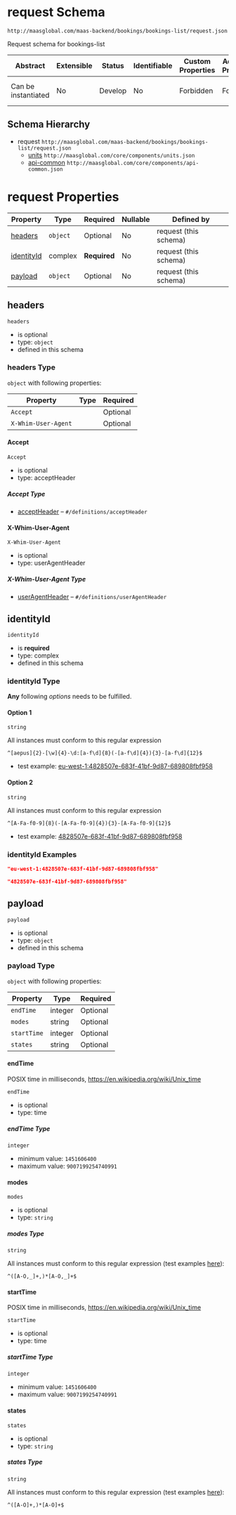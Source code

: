 # request Schema

```
http://maasglobal.com/maas-backend/bookings/bookings-list/request.json
```

Request schema for bookings-list

| Abstract            | Extensible | Status  | Identifiable | Custom Properties | Additional Properties | Defined In                                                       |
| ------------------- | ---------- | ------- | ------------ | ----------------- | --------------------- | ---------------------------------------------------------------- |
| Can be instantiated | No         | Develop | No           | Forbidden         | Forbidden             | [maas-backend/bookings/bookings-list/request.json](request.json) |

## Schema Hierarchy

- request `http://maasglobal.com/maas-backend/bookings/bookings-list/request.json`
  - [units](../../../core/components/units.md) `http://maasglobal.com/core/components/units.json`
  - [api-common](../../../core/components/api-common.md) `http://maasglobal.com/core/components/api-common.json`

# request Properties

| Property                  | Type     | Required     | Nullable | Defined by            |
| ------------------------- | -------- | ------------ | -------- | --------------------- |
| [headers](#headers)       | `object` | Optional     | No       | request (this schema) |
| [identityId](#identityid) | complex  | **Required** | No       | request (this schema) |
| [payload](#payload)       | `object` | Optional     | No       | request (this schema) |

## headers

`headers`

- is optional
- type: `object`
- defined in this schema

### headers Type

`object` with following properties:

| Property            | Type | Required |
| ------------------- | ---- | -------- |
| `Accept`            |      | Optional |
| `X-Whim-User-Agent` |      | Optional |

#### Accept

`Accept`

- is optional
- type: acceptHeader

##### Accept Type

- [acceptHeader](api-common.md) – `#/definitions/acceptHeader`

#### X-Whim-User-Agent

`X-Whim-User-Agent`

- is optional
- type: userAgentHeader

##### X-Whim-User-Agent Type

- [userAgentHeader](api-common.md) – `#/definitions/userAgentHeader`

## identityId

`identityId`

- is **required**
- type: complex
- defined in this schema

### identityId Type

**Any** following _options_ needs to be fulfilled.

#### Option 1

`string`

All instances must conform to this regular expression

```regex
^[aepus]{2}-[\w]{4}-\d:[a-f\d]{8}(-[a-f\d]{4}){3}-[a-f\d]{12}$
```

- test example:
  [eu-west-1:4828507e-683f-41bf-9d87-689808fbf958](<https://regexr.com/?expression=%5E%5Baepus%5D%7B2%7D-%5B%5Cw%5D%7B4%7D-%5Cd%3A%5Ba-f%5Cd%5D%7B8%7D(-%5Ba-f%5Cd%5D%7B4%7D)%7B3%7D-%5Ba-f%5Cd%5D%7B12%7D%24&text=eu-west-1%3A4828507e-683f-41bf-9d87-689808fbf958>)

#### Option 2

`string`

All instances must conform to this regular expression

```regex
^[A-Fa-f0-9]{8}(-[A-Fa-f0-9]{4}){3}-[A-Fa-f0-9]{12}$
```

- test example:
  [4828507e-683f-41bf-9d87-689808fbf958](<https://regexr.com/?expression=%5E%5BA-Fa-f0-9%5D%7B8%7D(-%5BA-Fa-f0-9%5D%7B4%7D)%7B3%7D-%5BA-Fa-f0-9%5D%7B12%7D%24&text=4828507e-683f-41bf-9d87-689808fbf958>)

### identityId Examples

```json
"eu-west-1:4828507e-683f-41bf-9d87-689808fbf958"
```

```json
"4828507e-683f-41bf-9d87-689808fbf958"
```

## payload

`payload`

- is optional
- type: `object`
- defined in this schema

### payload Type

`object` with following properties:

| Property    | Type    | Required |
| ----------- | ------- | -------- |
| `endTime`   | integer | Optional |
| `modes`     | string  | Optional |
| `startTime` | integer | Optional |
| `states`    | string  | Optional |

#### endTime

POSIX time in milliseconds, https://en.wikipedia.org/wiki/Unix_time

`endTime`

- is optional
- type: time

##### endTime Type

`integer`

- minimum value: `1451606400`
- maximum value: `9007199254740991`

#### modes

`modes`

- is optional
- type: `string`

##### modes Type

`string`

All instances must conform to this regular expression (test examples
[here](<https://regexr.com/?expression=%5E(%5BA-%C3%96%2C_%5D%2B%2C)*%5BA-%C3%96%2C_%5D%2B%24>)):

```regex
^([A-Ö,_]+,)*[A-Ö,_]+$
```

#### startTime

POSIX time in milliseconds, https://en.wikipedia.org/wiki/Unix_time

`startTime`

- is optional
- type: time

##### startTime Type

`integer`

- minimum value: `1451606400`
- maximum value: `9007199254740991`

#### states

`states`

- is optional
- type: `string`

##### states Type

`string`

All instances must conform to this regular expression (test examples
[here](<https://regexr.com/?expression=%5E(%5BA-%C3%96%5D%2B%2C)*%5BA-%C3%96%5D%2B%24>)):

```regex
^([A-Ö]+,)*[A-Ö]+$
```
